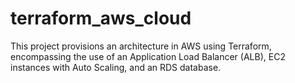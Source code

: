 # terraform_aws_cloud
This project provisions an architecture in AWS using Terraform, encompassing the use of an Application Load Balancer (ALB), EC2 instances with Auto Scaling, and an RDS database.
